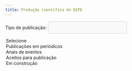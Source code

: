 ```yaml
---
title: Produção científica do NIPE
---
```

<style>
    select {
      width: 250px;
      padding: 10px;
      border: 1px solid #ccc;
      border-radius: 4px;
      background-color: #f9f9f9;
      font-size: 16px;
      color: #333;
      appearance: none;
      -webkit-appearance: none;
      -moz-appearance: none;
      background-image: url('seta.png');
      background-repeat: no-repeat;
      background-position: right 10px center;
    }

    /* Adicionando estilo para o container */
    .select-container {
      position: relative;
      width: 250px;
    }

    /* Adicionando estilo para a seta */
    .select-container::after {
      content: '';
      position: absolute;
      top: 50%;
      right: 10px;
      width: 10px;
      height: 10px;
      background: url('seta.png') no-repeat;
      transform: translateY(-50%);
      pointer-events: none;
    }
</style>


<body>

<label for="trabalhos">Tipo de publicação:</label>
<select name="trabalhos" id="trabalhos" onchange="handleSelection()">
  <option value="selecione">Selecione</option>
  <option value="periodicos">Publicações em periódicos</option>
  <option value="anais">Anais de eventos</option>
  <option value="aceitos">Aceitos para publicação</option>
  <option value="construindo">Em construção</option>
</select>

<p id="result"></p>

<div id="result"></div>
      
<script>
      function handleSelection() {
        var select = document.getElementById("trabalhos");
        var selectedValue = select.options[select.selectedIndex].value;
        var resultText;
        
        switch(selectedValue) {
          case 'selecione':
            resultText = `<p>Selecione um item.</p>`;
            break;
          case 'periodicos':
            resultText = `<hr><h1>2024</h1> <p> <a href="http://dx.doi.org/10.9790/5933-1503020113"> On The Public Investment-Debt-Cash Linkages In The State Government Of Ceará</a>.
            Publicado no <a href = https://www.iosrjournals.org/iosr-jef.html> IOSR Journal of Economics and Finance</a>. Coautoria do Prof. Valdeir Monteiro.
            </p>
            <hr>
            `;
            break;
            case 'anais':
              resultText = `
              <hr> <h1> 2024</h1> 
              <p> (i) <a href = https://anpec.org.br/nordeste/2024/submissao/arquivos_identificados/047-f5025d3d152b6106179721f646cdc017.pdf>Mudanças na Política de Acesso ao Capital Público no Estado do Ceará: Efeitos Sobre o Crescimento Econômico e o Bem-Estar Social. </a>Em Anais do XXIX Encontro Regional de Economia. Autoria do Prof. Helson Gomes.</p>
              <p>(ii) <a href = https://anpec.org.br/nordeste/2024/submissao/arquivos_identificados/031-7ec509291211cee98d5634d76dde3822.pdf > Como as Mudanças nos Padrões Climáticos Incidem Sobre a Produtividade Agrícola? Uma Análise Para o Estado do Ceará.  </a> Em Anais do XXIX Encontro Regional de Economia. Coautoria do Prof. Helson Gomes.</p>
              <p>(iii) <a href = https://www.anpec.org.br/encontro/2024/submissao/files_I/i5-87c99924bcd49b597b686727ba80c19d.pdf > Does The Education of Leaders Affect Municipal Fiscal Conditions? Evidences From Brazil.  </a> Em Anais do LII Encontro Nacional de Economia. Coautoria do Prof. Helson Gomes.</p>
              <p>(iv) <a href = https://www.anpec.org.br/encontro/2024/submissao/files_I/i10-1016a51b22a67704a00965d038d5eb4b.pdf > Measuring the Relative Cost of Staying in Brazilian Municipalities. </a> Em Anais do LII Encontro Nacional de Economia. Coautoria do Prof. Helson Gomes.</p>
              <p> (v) <a href = https://www.anpec.org.br/encontro/2024/submissao/files_I/i12-357c3c82c6b5d0e369062ec4a5798996.pdf > Violência e Homicídios no Campo: Uma Análise doDiferencial de Homicídios em Municípios Rurais e Urbanos no Brasil. </a> Em Anais do LII Encontro Nacional de Economia. Coautoria do Prof. Helson Gomes.</p>
              <p>(vi) <a href = https://anpec.org.br/nordeste/2024/submissao/arquivos_identificados/135-07bc6c5b90274587e3cb46082a1e135c.pdf>. Eficiência Técnica na Produção de Lavouras Temporárias: Uma Abordagem de Metafronteira Estocástica. </a>Em Anais do XXIX Encontro Regional de Economia. Coautoria do Prof. Diogo Sobreira.</p>
              <p>(vii) <a href = https://www.anpec.org.br/encontro/2024/submissao/files_I/i11-f13c823864ba1240ae9d502929a2edba.docx > GapTecnológico e Eficiência Técnica na Produção de Lavouras Temporárias no Brasil. </a> Em Anais do LII Encontro Nacional de Economia. Coautoria do Prof. Diogo Sobreira. </p>
              <p>(viii) <a href = https://www.anpec.org.br/encontro/2024/submissao/files_I/i11-49da61ee8b726a3869bc226ea8754c89.docx > Rural Credit and Family Farming in the Northeast Region of Brazil. </a> Em Anais do LII Encontro Nacional de Economia. Coautoria do Prof. Diogo Sobreira. </p>
              <p>(ix) <a href = https://www.anpec.org.br/encontro/2024/submissao/files_I/i7-1be317e2274093f6416a3008716a58b9.pdf > Transmissão de Risco Entre os Mercados de Commodities: Uma Análise TVP-VAR e QVAR. </a> Em Anais do LII Encontro Nacional de Economia. Autoria do Prof. Valdeir Monteiro. </p>
              <p> (x) Análise da Potência da Política Monetária no Brasil Pós-Pandemia da COVID-19. </a> Em Anais do IV ECONAPE. Autoria do Prof. Áydano Ribeiro. </p>
              <hr>
              `;
            break;
            case 'aceitos':
              resultText = `
              <hr>
              (i) Testing Kuznets' environmental hypothesis for the Legal Amazon: a nonlinear approach. Environment and Development Economics, 2025. Autoria do Prof. Helson Gomes.
              <hr>
              `;
            break;
            case 'construindo':
              resultText = `
              <hr>
              <p>Nenhum item disponível!</p>
              <hr>
              `;
            break;
            default:
              resultText = "<span style='color:red;'>Seleção inválida.</span>";
        }
        
        document.getElementById("result").innerHTML = resultText;
      }
</script>

</body>
